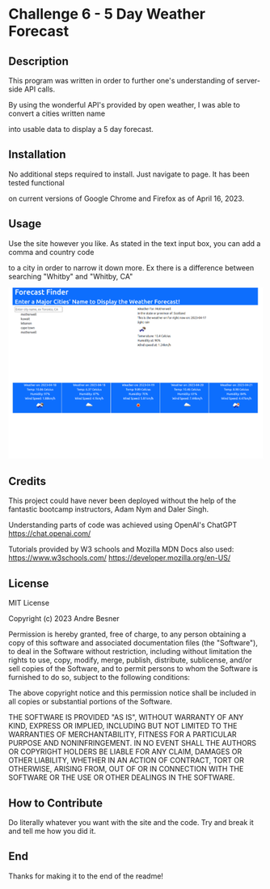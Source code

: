 # Challenge 6 - 5 Day Weather Forecast

## Description

This program was written in order to further one's understanding of server-side API calls.

By using the wonderful API's provided by open weather, I was able to convert a cities written name

into usable data to display a 5 day forecast.


## Installation

No additional steps required to install. Just navigate to page. It has been tested functional

on current versions of Google Chrome and Firefox as of April 16, 2023.

## Usage

Use the site however you like. As stated in the text input box, you can add a comma and country code

to a city in order to narrow it down more. Ex there is a difference between searching "Whitby" and "Whitby, CA"

![photo of working site](./assets/images/Working%20Site.png)

## Credits

This project could have never been deployed without the help of the fantastic bootcamp instructors, Adam Nym and Daler Singh.

Understanding parts of code was achieved using OpenAI's ChatGPT
https://chat.openai.com/

Tutorials provided by W3 schools and Mozilla MDN Docs also used:
https://www.w3schools.com/
https://developer.mozilla.org/en-US/

## License

MIT License

Copyright (c) 2023 Andre Besner

Permission is hereby granted, free of charge, to any person obtaining a copy
of this software and associated documentation files (the "Software"), to deal
in the Software without restriction, including without limitation the rights
to use, copy, modify, merge, publish, distribute, sublicense, and/or sell
copies of the Software, and to permit persons to whom the Software is
furnished to do so, subject to the following conditions:

The above copyright notice and this permission notice shall be included in all
copies or substantial portions of the Software.

THE SOFTWARE IS PROVIDED "AS IS", WITHOUT WARRANTY OF ANY KIND, EXPRESS OR
IMPLIED, INCLUDING BUT NOT LIMITED TO THE WARRANTIES OF MERCHANTABILITY,
FITNESS FOR A PARTICULAR PURPOSE AND NONINFRINGEMENT. IN NO EVENT SHALL THE
AUTHORS OR COPYRIGHT HOLDERS BE LIABLE FOR ANY CLAIM, DAMAGES OR OTHER
LIABILITY, WHETHER IN AN ACTION OF CONTRACT, TORT OR OTHERWISE, ARISING FROM,
OUT OF OR IN CONNECTION WITH THE SOFTWARE OR THE USE OR OTHER DEALINGS IN THE
SOFTWARE.



## How to Contribute

Do literally whatever you want with the site and the code. Try and break it and tell me how you did it.

## End

Thanks for making it to the end of the readme!
